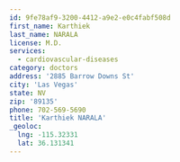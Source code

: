 ```yaml
---
id: 9fe78af9-3200-4412-a9e2-e0c4fabf508d
first_name: Karthiek
last_name: NARALA
license: M.D.
services:
  - cardiovascular-diseases
category: doctors
address: '2885 Barrow Downs St'
city: 'Las Vegas'
state: NV
zip: '89135'
phone: 702-569-5690
title: 'Karthiek NARALA'
_geoloc:
  lng: -115.32331
  lat: 36.131341
---
```


